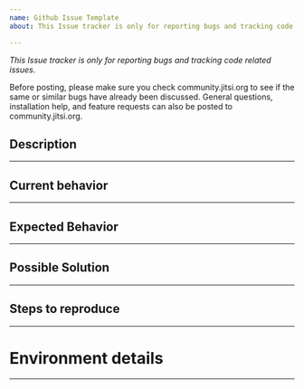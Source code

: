```yaml
---
name: Github Issue Template
about: This Issue tracker is only for reporting bugs and tracking code related issues

---
```


*This Issue tracker is only for reporting bugs and tracking code related issues.*

Before posting, please make sure you check community.jitsi.org to see if the same or similar bugs have already been discussed. General questions, installation help, and feature requests can also be posted to community.jitsi.org.

## Description
---

## Current behavior
---

## Expected Behavior
---

## Possible Solution
---

## Steps to reproduce
---

# Environment details
---
